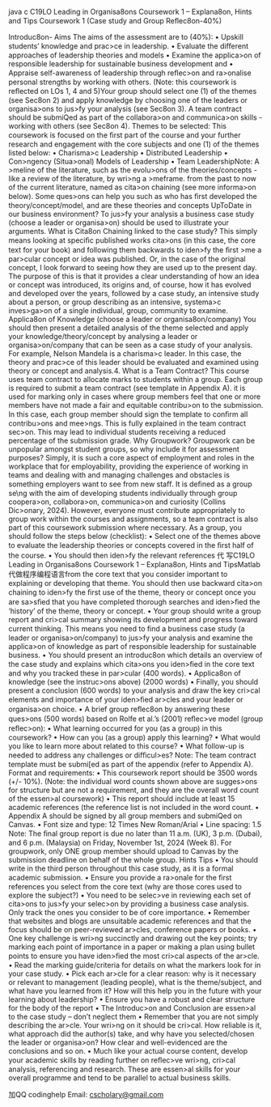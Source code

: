 java c C19LO Leading in Organisa8ons Coursework 1 – Explana8on, Hints and Tips Coursework 1 (Case study and Group Reﬂec8on-40%)

Introduc8on- Aims The aims of the assessment are to (40%): • Upskill students’ knowledge and prac>ce in leadership. • Evaluate the diﬀerent approaches of leadership theories and models • Examine the applica>on of responsible leadership for sustainable business development and • Appraise self-awareness of leadership through reﬂec>on and ra>onalise personal strengths by working with others. (Note: this coursework is reﬂected on LOs 1, 4 and 5)Your group should select one (1) of the themes (see Sec8on 2) and apply knowledge by choosing one of the leaders or organisa>ons to jus>fy your analysis (see Sec8on 3). A team contract should be submiQed as part of the collabora>on and communica>on skills - working with others (see Sec8on 4).
Themes to be selected: This coursework is focused on the ﬁrst part of the course and your further research and engagement with the core subjects and one (1) of the themes listed below: • Charisma>c Leadership • Distributed Leadership • Con>ngency (Situa>onal) Models of Leadership • Team LeadershipNote: A >meline of the literature, such as the evolu>ons of the theories/concepts - like a review of the literature, by wri>ng a >meframe. from the past to now of the current literature, named as cita>on chaining (see more informa>on below). Some ques>ons can help you such as who has ﬁrst developed the theory/concept/model, and are these theories and concepts UpToDate in our business environment? To jus>fy your analysis a business case study (choose a leader or organisa>on) should be used to illustrate your arguments. What is Cita8on Chaining linked to the case study? This simply means looking at speciﬁc published works cita>ons (in this case, the core text for your book) and following them backwards to iden>fy the ﬁrst >me a par>cular concept or idea was published. Or, in the case of the original concept, I look forward to seeing how they are used up to the present day. The purpose of this is that it provides a clear understanding of how an idea or concept was introduced, its origins and, of course, how it has evolved and developed over the years, followed by a case study, an intensive study about a person, or group describing as an intensive, systema>c inves>ga>on of a single individual, group, community to examine.
Applica8on of Knowledge (choose a leader or organisa8on/company) You should then present a detailed analysis of the theme selected and apply your knowledge/theory/concept by analysing a leader or organisa>on/company that can be seen as a case study of your analysis. For example, Nelson Mandela is a charisma>c leader. In this case, the theory and prac>ce of this leader should be evaluated and examined using theory or concept and analysis.4. What is a Team Contract? This course uses team contract to allocate marks to students within a group. Each group is required to submit a team contract (see template in Appendix A). it is used for marking only in cases where group members feel that one or more members have not made a fair and equitable contribu>on to the submission. In this case, each group member should sign the template to conﬁrm all contribu>ons and mee>ngs. This is fully explained in the team contract sec>on. This may lead to individual students receiving a reduced percentage of the submission grade. Why Groupwork? Groupwork can be unpopular amongst student groups, so why include it for assessment purposes? Simply, it is such a core aspect of employment and roles in the workplace that for employability, providing the experience of working in teams and dealing with and managing challenges and obstacles is something employers want to see from new staﬀ. It is deﬁned as a group se\ng with the aim of developing students individually through group coopera>on, collabora>on, communica>on and curiosity (Collins Dic>onary, 2024). However, everyone must contribute appropriately to group work within the courses and assignments, so a team contract is also part of this coursework submission where necessary. As a group, you should follow the steps below (checklist): • Select one of the themes above to evaluate the leadership theories or concepts covered in the ﬁrst half of the course. • You should then iden>fy the relevant references 代 写C19LO Leading in Organisa8ons Coursework 1 – Explana8on, Hints and TipsMatlab 代做程序编程语言from the core text that you consider important to explaining or developing that theme. You should then use backward cita>on chaining to iden>fy the ﬁrst use of the theme, theory or concept once you are sa>sﬁed that you have completed thorough searches and iden>ﬁed the ‘history’ of the theme, theory or concept. • Your group should write a group report and cri>cal summary showing its development and progress toward current thinking. This means you need to ﬁnd a business case study (a leader or organisa>on/company) to jus>fy your analysis and examine the applica>on of knowledge as part of responsible leadership for sustainable business. • You should present an introduc8on which details an overview of the case study and explains which cita>ons you iden>ﬁed in the core text and why you tracked these in par>cular (400 words). • Applica8on of knowledge (see the instruc>ons above) (2000 words) • Finally, you should present a conclusion (600 words) to your analysis and draw the key cri>cal elements and importance of your iden>ﬁed ar>cles and your leader or organisa>on choice. • A brief group reﬂec8on by answering these ques>ons (500 words) based on Rolfe et al.’s (2001) reﬂec>ve model (group reﬂec>on): • What learning occurred for you (as a group) in this coursework? • How can you (as a group) apply this learning? • What would you like to learn more about related to this course? • What follow-up is needed to address any challenges or diﬃcul>es? Note: The team contract template must be submi[ed as part of the appendix (refer to Appendix A). Format and requirements: • This coursework report should be 3500 words (+/- 10%). (Note: the individual word counts shown above are sugges>ons for structure but are not a requirement, and they are the overall word count of the essen>al coursework) • This report should include at least 15 academic references (the reference list is not included in the word count. • Appendix A should be signed by all group members and submiQed on Canvas. • Font size and type: 12 Times New Roman/Arial • Line spacing: 1.5 Note: The ﬁnal group report is due no later than 11 a.m. (UK), 3 p.m. (Dubai), and 6 p.m. (Malaysia) on Friday, November 1st, 2024 (Week 8). For groupwork, only ONE group member should upload to Canvas by the submission deadline on behalf of the whole group. Hints Tips • You should write in the third person throughout this case study, as it is a formal academic submission. • Ensure you provide a ra>onale for the ﬁrst references you select from the core text (why are those cores used to explore the subject?) • You need to be selec>ve in reviewing each set of cita>ons to jus>fy your selec>on by providing a business case analysis. Only track the ones you consider to be of core importance. • Remember that websites and blogs are unsuitable academic references and that the focus should be on peer-reviewed ar>cles, conference papers or books. • One key challenge is wri>ng succinctly and drawing out the key points; try marking each point of importance in a paper or making a plan using bullet points to ensure you have iden>ﬁed the most cri>cal aspects of the ar>cle. • Read the marking guide/criteria for details on what the markers look for in your case study. • Pick each ar>cle for a clear reason: why is it necessary or relevant to management (leading people), what is the theme/subject, and what have you learned from it? How will this help you in the future with your learning about leadership? • Ensure you have a robust and clear structure for the body of the report • The Introduc>on and Conclusion are essen>al to the case study – don’t neglect them • Remember that you are not simply describing the ar>cle. Your wri>ng on it should be cri>cal. How reliable is it, what approach did the author(s) take, and why have you selected/chosen the leader or organisa>on? How clear and well-evidenced are the conclusions and so on. • Much like your actual course content, develop your academic skills by reading further on reﬂec>ve wri>ng, cri>cal analysis, referencing and research. These are essen>al skills for your overall programme and tend to be parallel to actual business skills.

加QQ codinghelp Email: cscholary@gmail.com

